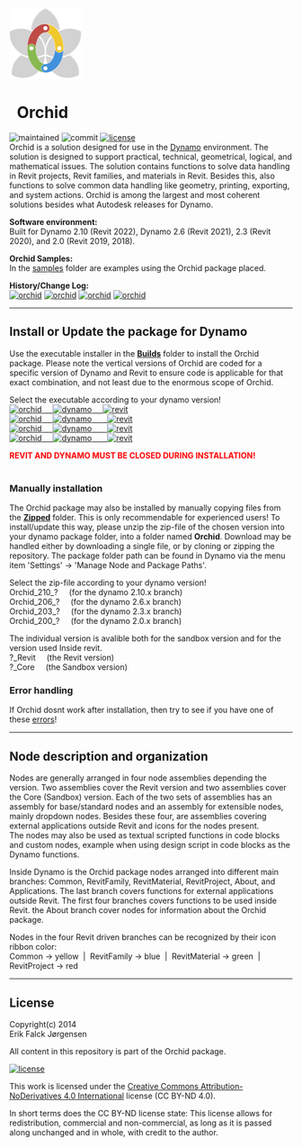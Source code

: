 ﻿![logo](img/logo.png)
# &nbsp; Orchid  
  
![maintained](https://img.shields.io/maintenance/yes/2021)
![commit](https://img.shields.io/github/last-commit/erfajo/orchidfordynamo)
[![license](https://img.shields.io/badge/License-CC%20BY--ND%204.0-brightgreen)](http://creativecommons.org/licenses/by-nd/4.0/)  
Orchid is a solution designed for use in the [Dynamo](http://dynamobim.org) environment. The solution is designed to support practical, technical, geometrical, logical, and mathematical issues. The solution contains functions to solve data handling in Revit projects, Revit families, and materials in Revit. Besides this, also functions to solve common data handling like geometry, printing, exporting, and system actions. Orchid is among the largest and most coherent solutions besides what Autodesk releases for Dynamo.  
  
**Software environment:**  
Built for Dynamo 2.10 (Revit 2022), Dynamo 2.6 (Revit 2021), 2.3 (Revit 2020), and 2.0 (Revit 2019, 2018).  
  
**Orchid Samples:**  
In the [samples](Samples) folder are examples using the Orchid package placed.    
  
**History/Change Log:**  
[![orchid](https://img.shields.io/badge/Orchid-210-lightgrey)](Orchid_210.md)
[![orchid](https://img.shields.io/badge/Orchid-206-lightgrey)](Orchid_206.md)
[![orchid](https://img.shields.io/badge/Orchid-203-lightgrey)](Orchid_203.md)
[![orchid](https://img.shields.io/badge/Orchid-200-lightgrey)](Orchid_200.md)
  
---
## Install or Update the package for Dynamo  
Use the executable installer in the **[Builds](Builds)** folder to install the Orchid package. Please note the vertical versions of Orchid are coded for a specific version of Dynamo and Revit to ensure code is applicable for that exact combination, and not least due to the enormous scope of Orchid.  
  
Select the executable according to your dynamo version!  
[![orchid](https://img.shields.io/badge/Orchid-210-brightgreen) &nbsp;&nbsp;&nbsp; ![dynamo](https://img.shields.io/badge/Dynamo-2.10-blue) &nbsp;&nbsp;&nbsp; ![revit](https://img.shields.io/badge/Revit-2022-blue)](Builds/OrchidForDynamo_210.exe)  
[![orchid](https://img.shields.io/badge/Orchid-206-brightgreen) &nbsp;&nbsp;&nbsp; ![dynamo](https://img.shields.io/badge/Dynamo-2.6-blue) &nbsp;&nbsp;&nbsp;&nbsp;&nbsp; ![revit](https://img.shields.io/badge/Revit-2021-blue)](Builds/OrchidForDynamo_206.exe)  
[![orchid](https://img.shields.io/badge/Orchid-203-brightgreen) &nbsp;&nbsp;&nbsp; ![dynamo](https://img.shields.io/badge/Dynamo-2.3-blue) &nbsp;&nbsp;&nbsp;&nbsp;&nbsp; ![revit](https://img.shields.io/badge/Revit-2020-blue)](Builds/OrchidForDynamo_203.exe)  
[![orchid](https://img.shields.io/badge/Orchid-200-brightgreen) &nbsp;&nbsp;&nbsp; ![dynamo](https://img.shields.io/badge/Dynamo-2.0-blue) &nbsp;&nbsp;&nbsp;&nbsp;&nbsp; ![revit](https://img.shields.io/badge/Revit-2019%20&verbar;%202018-blue)](Builds/OrchidForDynamo_200.exe)  
  
<span style="color:red">**REVIT AND DYNAMO MUST BE CLOSED DURING INSTALLATION!**</span>  
</br>

### Manually installation
The Orchid package may also be installed by manually copying files from the **[Zipped](Zipped)** folder. This is only recommendable for experienced users! To install/update this way, please unzip the zip-file of the chosen version into your dynamo package folder, into a folder named **Orchid**. Download may be handled either by downloading a single file, or by cloning or zipping the repository. The package folder path can be found in Dynamo via the menu item 'Settings' -> 'Manage Node and Package Paths'.  
  
Select the zip-file according to your dynamo version!  
Orchid_210_? &nbsp;&nbsp;&nbsp; (for the dynamo 2.10.x branch)  
Orchid_206_? &nbsp;&nbsp;&nbsp; (for the dynamo 2.6.x branch)  
Orchid_203_? &nbsp;&nbsp;&nbsp; (for the dynamo 2.3.x branch)  
Orchid_200_? &nbsp;&nbsp;&nbsp; (for the dynamo 2.0.x branch)  
  
The individual version is avalible both for the sandbox version and for the version used Inside revit.  
?_Revit &nbsp;&nbsp;&nbsp; (the Revit version)  
?_Core &nbsp;&nbsp;&nbsp; (the Sandbox version)  
  
### Error handling
If Orchid dosnt work after installation, then try to see if you have one of these <a href="error.md">errors</a>!  
  
---
## Node description and organization  
Nodes are generally arranged in four node assemblies depending the version. Two assemblies cover the Revit version and two assemblies cover the Core (Sandbox) version. Each of the two sets of assemblies has an assembly for base/standard nodes and an assembly for extensible nodes, mainly dropdown nodes. Besides these four, are assemblies covering external applications outside Revit and icons for the nodes present.  
The nodes may also be used as textual scripted functions in code blocks and custom nodes, example when using design script in code blocks as the Dynamo functions.  
  
Inside Dynamo is the Orchid package nodes arranged into different main branches: Common, RevitFamily, RevitMaterial, RevitProject, About, and Applications. The last branch covers functions for external applications outside Revit. The first four branches covers functions to be used inside Revit. the About branch cover nodes for information about the Orchid package.  
  
Nodes in the four Revit driven branches can be recognized by their icon ribbon color:  
Common -> yellow &nbsp;|&nbsp; RevitFamily -> blue &nbsp;|&nbsp; RevitMaterial -> green &nbsp;|&nbsp; RevitProject -> red  
  
---
## License  
Copyright(c) 2014  
Erik Falck Jørgensen  
  
All content in this repository is part of the Orchid package.  
  
[![license](https://i.creativecommons.org/l/by-nd/4.0/88x31.png)](http://creativecommons.org/licenses/by-nd/4.0/)  
  
This work is licensed under the [Creative Commons Attribution-NoDerivatives 4.0 International](http://creativecommons.org/licenses/by-nd/4.0/) license (CC BY-ND 4.0).  
  
In short terms does the CC BY-ND license state: This license allows for redistribution, commercial and non-commercial, as long as it is passed along unchanged and in whole, with credit to the author.  
